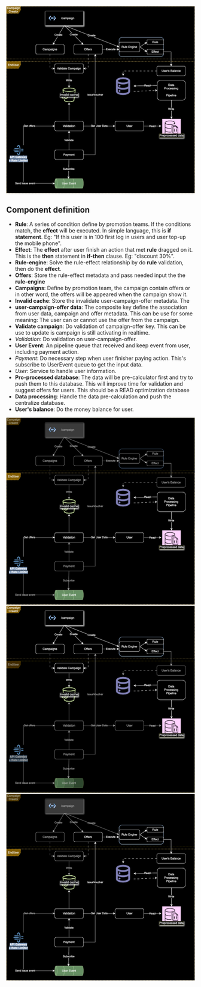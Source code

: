 
<img src="docs/images/Cake.svg"/>

## Component definition

- **Rule**: A series of condition define by promotion teams. If the conditions match, the **effect** will be executed. In simple language, this is **if statement**. Eg: "If this user is in 100 first log in users and user top-up the mobile phone".
- **Effect**: The **effect** after user finish an action that met  **rule** dragged on it. This is the **then** statement in **if-then** clause. Eg: "discount 30%".
- **Rule-engine**: Solve the rule-effect relationship by do **rule** validation, then do the **effect**.
- **Offers**: Store the rule-effect metadata and pass needed input the the **rule-engine**
- **Campaigns**: Define by promotion team, the campaign contain offers or in other word, the offers will be appeared when the campaign show it.
- **Invalid cache**: Store the invalidate user-campaign-offer metadata. The 
- **user-campaign-offer data**: The composite key define the association from user data, campaign and offer metadata. This can be use for some meaning: The user can or cannot use the offer from the campaign.
- **Validate campaign**: Do validation of  campaign-offer key. This can be use to update is campaign is still activating in realtime.
- *Validation*: Do validation on user-campaign-offer.
- **User Event**: An pipeline queue that received and keep event from user, including payment action.
- *Payment*: Do necessary step when user finisher paying action. This's subscribe to UserEvent queue to get the input data.
- *User*: Service to handle user information.
- **Pro-processed database**: The data will be pre-calculator first and try to push them to this database. This will improve time for validation and suggest offers for users. This should be a READ optimization database
- **Data processing**:  Handle the data pre-calculation and push the centralize database.
- **User's balance**: Do the money balance for user.



<img src="docs/images/Cake-get-offers.svg">

<img src="docs/images/Cake-campaign-creator.svg">

<img src="docs/images/Cake-issue-offer.svg">
